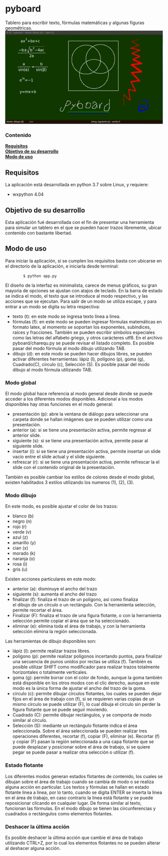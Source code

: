 # pyboard
Tablero para escribir texto, fórmulas matemáticas y algunas figuras geométricas.
![pyboar](https://github.com/carloskl12/pyboard/blob/master/pyboard.png)

### Contenido
**[Requisitos](#requisitos)**<br>
**[Objetivo de su desarrollo](#objetivo-de-su-desarrollo)**<br>
**[Modo de uso](#modo-de-uso)**<br>

## Requisitos
La aplicación está desarrollada en python 3.7 sobre Linux, y requiere:
* wxpython 4.04

## Objetivo de su desarrollo
Esta aplicación fué desarrollada con el fin de presentar una herramienta
para simular un tablero en el que se pueden hacer trazos libremente,
ubicar contenido con bastante libertad.

## Modo de uso
Para iniciar la aplicación, si se cumplen los requisitos basta con 
ubicarse en el directorio de la aplicación, e iniciarla 
desde terminal:

			$ python app.py

El diseño de la interfaz es minimalista, carece de menus gráficos, su 
gran mayoria de opciones se ajustan con atajos de teclado. En la barra de 
estado se indica el modo, el texto que se introduce al modo respectivo, y las 
acciones que se ejecutan. Para salir de un modo se utiliza escape, y para 
entrar a un modo se digita su letra respectiva:
  * texto (t): en este modo se ingresa texto linea a linea.
  * fórmulas (f): en este modo se pueden ingresar fórmulas matemáticas en formato
    latex, al momento se soportan los exponentes, subíndices, raíces y fracciones.
    También se pueden escribir símbolos especiales como las letras del alfabeto
    griego, y otros carácteres utf8. En el archivo pyboard/charequ.py se puede
    revisar el listado completo. Es posible pasar del modo fórmula 
    al modo dibujo utilizando TAB.
  * dibujo (d): en este modo se pueden hacer dibujos libres, se pueden activar 
    diferentes herramientas: lápiz (l), polígono (p), goma (g), Cuadrado(C),
    círculo (c), Selección (S). Es posible pasar del modo dibujo 
    al modo fórmula utilizando TAB.

### Modo global
El modo global hace referencia al modo general desde donde se puede acceder 
a los diferentes modos disponibles. Adicional a los modos disponibles hay 
otras funciones en el modo general:
  * presentación (p): abre la ventana de diálogo para seleccionar una carpeta
  donde se hallan imágenes que se pueden utilizar como una presentación.
  * anterior (a): si se tiene una presentación activa, permite regresar al 
   anterior slide.
  * siguiente (s): si se tiene una presentación activa, permite pasar al
  siguiente slide.
  * insertar (i): si se tiene una presentación activa, permite insertar un 
  slide vacío entre el slide actual y el slide siguiente.
  * refrescar (r): si se tiene una presentación activa, permite refrescar la 
  el slide con el contenido original de la presentación.
  
También es posible cambiar los estilos de colores desde el modo global, existen
habilitados 3 estilos utilizando los numeros (1), (2), (3).

### Modo dibujo
En este modo, es posible ajustar el color de los trazos:
  * blanco (b)
  * negro (n)
  * rojo (r)
  * verde (v)
  * azul (z)
  * amarillo (y)
  * cian (x)
  * morado (k)
  * naranja (o)
  * rosa (i)
  * gris (u)
  
Existen acciones particulares en este modo:
  * anterior (a): disminuye el ancho del trazo
  * siguiente (s): aumenta el ancho del trazo
  * finalizar (f): finaliza el trazo de un polígono, así como finaliza  
    el dibujo de un círculo o un rectángulo. Con la herramienta selección,
    permite recortar el área.
  * Finalizar (F): finaliza el trazo de una figura flotante, o con la 
    herramienta selección permite copiar el área que se ha seleccionado. 
  * eliminar (e): elimina toda el área de trabajo, y con la herramienta selección
    elimina la región seleccionada.

Las herramientas de dibujo disponibles son:
  * lápiz (l): permite realizar trazos libres.
  * polígono (p): permite realizar polígonos incertando puntos, para finalizar 
    una secuencia de punos unidos por rectas se utiliza (f). También es posible 
    utilizar  SHIFT como modificador para realizar trazos totalmente horizontales 
    o totalmente verticales.
  * goma (g): permite borrar con el color de fondo, aunque la goma también está 
    disponible en los otros modos con el clic derecho, aunque en este modo es 
    la única forma de ajustar el ancho del trazo de la goma.
  * círculo (c): permite dibujar círculos flotantes, los cuales se pueden dejar
    fijos en el área de trabajo con (f), si se requieren varias copias de un 
    mismo círculo se puede utilizar (F), lo cual dibuja el círculo sin perder 
    la figura flotante que se puede seguir moviendo.
  * Cuadrado (C): permite dibujar rectángulos, y se comporta de modo similar al 
    círculo.
  * Selección (S): mediante un rectángulo flotante indica el área seleccionada. 
    Sobre el área seleccionada se pueden realizar tres operaciones diferentes,
    recortar (f), copiar (F), eliminar (e). Recortar (f) y copiar (F) pasan la 
    región seleccionada a una capa flotante que se puede desplazar y posicionar
    sobre el área de trabajo, si se quiere pegar se puede pasar a realizar 
    otra selección o utilizar (f). 

### Estado flotante
Los diferentes modos generan estados flotantes de contenido, los cuales se 
dibujan sobre el área de trabajo cuando se cambia de modo o se realiza alguna 
acción en particular. Los textos y fórmulas se hallan en estado flotante linea 
a linea, por lo tanto, cuando se digita ENTER se inserta la linea en el área 
de trabajo, en caso contrario la linea está flotante y se puede reposicionar 
clicando en cualquier lugar. De forma similar al texto, funcionan las 
fórmulas. En el modo dibujo se tienen las circunferencias y cuadrados o 
rectángulos como elementos flotantes.

### Deshacer la última acción
Es posible deshacer la última acción que cambie el área de trabajo utilizando CTRL+Z,
por lo cual los elementos flotantes no se pueden alterar al deshacer alguna 
acción.

